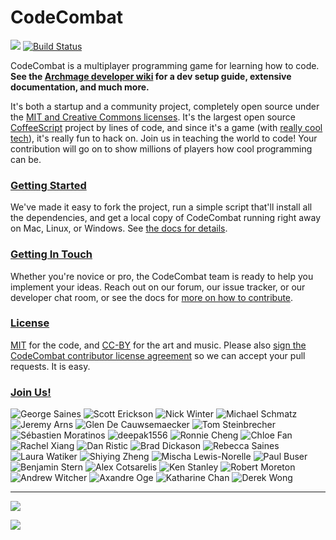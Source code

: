 CodeCombat
==========

![](https://dl.dropboxusercontent.com/u/138899/GitHub%20Wikis/readme_00.png)
[![Build Status](https://travis-ci.org/codecombat/codecombat.png?branch=master)](https://travis-ci.org/codecombat/codecombat)

CodeCombat is a multiplayer programming game for learning how to code. **See the [Archmage developer wiki](https://github.com/codecombat/codecombat/wiki/Archmage-Home) for a dev setup guide, extensive documentation, and much more.**

It's both a startup and a community project, completely open source under the [MIT and Creative Commons licenses](http://codecombat.com/legal). It's the largest open source [CoffeeScript](http://coffeescript.org/) project by lines of code, and since it's a game (with [really cool tech](https://github.com/codecombat/codecombat/wiki/Third-party-software-and-services)), it's really fun to hack on. Join us in teaching the world to code! Your contribution will go on to show millions of players how cool programming can be.

### [Getting Started](https://github.com/codecombat/codecombat/wiki/Developer-environment)

We've made it easy to fork the project, run a simple script that'll install all the dependencies, and get a local copy of CodeCombat running right away on Mac, Linux, or Windows. See [the docs for details](https://github.com/codecombat/codecombat/wiki/Developer-environment).

### [Getting In Touch](https://github.com/codecombat/codecombat/wiki/Developer-organization)

Whether you're novice or pro, the CodeCombat team is ready to help you implement your ideas. Reach out on our forum, our issue tracker, or our developer chat room, or see the docs for [more on how to contribute](https://github.com/codecombat/codecombat/wiki/Developer-organization).

### [License](https://github.com/codecombat/codecombat/blob/master/LICENSE)

[MIT](https://github.com/codecombat/codecombat/blob/master/LICENSE) for the code, and [CC-BY](http://codecombat.com/legal) for the art and music. Please also [sign the CodeCombat contributor license agreement](http://codecombat.com/cla) so we can accept your pull requests. It is easy.

### [Join Us!](http://blog.codecombat.com/why-you-should-open-source-your-startup)

![George Saines](http://codecombat.com/images/pages/about/george_small.png)
![Scott Erickson](http://codecombat.com/images/pages/about/scott_small.png)
![Nick Winter](http://codecombat.com/images/pages/about/nick_small.png)
![Michael Schmatz](http://codecombat.com/images/pages/about/michael_small.png)
![Jeremy Arns](http://codecombat.com/images/pages/about/jeremy_small.png)
![Glen De Cauwsemaecker](http://codecombat.com/images/pages/about/glen_small.png)
![Tom Steinbrecher](http://codecombat.com/images/pages/contribute/archmage/tom_small.png)
![Sébastien Moratinos](http://codecombat.com/images/pages/contribute/archmage/sebastien_small.png)
![deepak1556](http://codecombat.com/images/pages/contribute/archmage/deepak_small.png)
![Ronnie Cheng](http://codecombat.com/images/pages/contribute/archmage/ronald_small.png)
![Chloe Fan](http://codecombat.com/images/pages/contribute/archmage/chloe_small.png)
![Rachel Xiang](http://codecombat.com/images/pages/contribute/archmage/rachel_small.png)
![Dan Ristic](http://codecombat.com/images/pages/contribute/archmage/dan_small.png)
![Brad Dickason](http://codecombat.com/images/pages/contribute/archmage/brad_small.png)
![Rebecca Saines](http://codecombat.com/images/pages/contribute/archmage/becca_small.png)
![Laura Watiker](http://codecombat.com/images/pages/contribute/archmage/laura_small.png)
![Shiying Zheng](http://codecombat.com/images/pages/contribute/archmage/shiying_small.png)
![Mischa Lewis-Norelle](http://codecombat.com/images/pages/contribute/archmage/mischa_small.png)
![Paul Buser](http://codecombat.com/images/pages/contribute/archmage/paul_small.png)
![Benjamin Stern](http://codecombat.com/images/pages/contribute/archmage/ben_small.png)
![Alex Cotsarelis](http://codecombat.com/images/pages/contribute/archmage/alex_small.png)
![Ken Stanley](http://codecombat.com/images/pages/contribute/archmage/ken_small.png)
![Robert Moreton](http://codecombat.com/images/pages/contribute/artisan/rob_small.png)
![Andrew Witcher](http://codecombat.com/images/pages/contribute/artisan/andrew_small.png)
![Axandre Oge](http://codecombat.com/images/pages/contribute/artisan/axandre_small.png)
![Katharine Chan](http://codecombat.com/images/pages/contribute/artisan/katharine_small.png)
![Derek Wong](http://codecombat.com/images/pages/contribute/artisan/derek_small.png)

----------

[![](https://dl.dropboxusercontent.com/u/138899/GitHub%20Wikis/challengepost.png)](http://codecombat.challengepost.com/?utm_source=github&utm_medium=oswidget&utm_campaign=codecombat)

[![](http://1-ps.googleusercontent.com/x/s.google-melange.appspot.com/www.google-melange.com/soc/content/2-1-20140225/images/gsoc/logo/920x156xbanner-gsoc2014.png.pagespeed.ic.gdr4t3Igca.png)](http://www.google-melange.com/gsoc/homepage/google/gsoc2014)